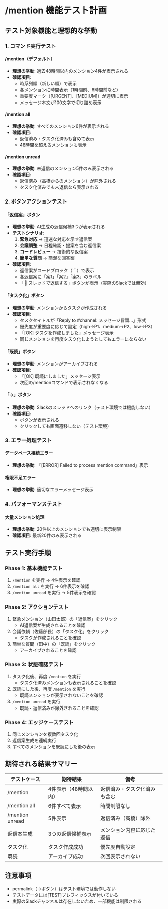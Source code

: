 # /mention 機能テスト計画

## テスト対象機能と理想的な挙動

### 1. コマンド実行テスト

#### /mention（デフォルト）
- **理想の挙動**: 過去48時間以内のメンション4件が表示される
- **確認項目**:
  - 時系列順（新しい順）で表示
  - 各メンションに時間表示（1時間前、6時間前など）
  - 重要度マーク（[URGENT]、[MEDIUM]）が適切に表示
  - メッセージ本文が100文字で切り詰め表示

#### /mention all
- **理想の挙動**: すべてのメンション6件が表示される
- **確認項目**:
  - 返信済み・タスク化済みも含めて表示
  - 48時間を超えるメンションも表示

#### /mention unread
- **理想の挙動**: 未返信のメンション5件のみ表示される
- **確認項目**:
  - 返信済み（高橋からのメンション）が除外される
  - タスク化済みでも未返信なら表示される

### 2. ボタンアクションテスト

#### 「返信案」ボタン
- **理想の挙動**: AI生成の返信候補3つが表示される
- **テストシナリオ**:
  1. **緊急対応** → 迅速な対応を示す返信案
  2. **会議調整** → 日程確認・提案を含む返信案
  3. **コードレビュー** → 技術的な返信案
  4. **簡単な質問** → 簡潔な回答案
- **確認項目**:
  - 返信案がコードブロック（```）で表示
  - 各返信案に「案1」「案2」「案3」のラベル
  - 「💬 スレッドで返信する」ボタンが表示（実際のSlackでは無効）

#### 「タスク化」ボタン
- **理想の挙動**: メンションからタスクが作成される
- **確認項目**:
  - タスクタイトルが「Reply to #channel: メッセージ冒頭...」形式
  - 優先度が重要度に応じて設定（high→P1、medium→P2、low→P3）
  - 「[OK] タスクを作成しました」メッセージ表示
  - 同じメンションを再度タスク化しようとしてもエラーにならない

#### 「既読」ボタン
- **理想の挙動**: メンションがアーカイブされる
- **確認項目**:
  - 「[OK] 既読にしました」メッセージ表示
  - 次回の/mentionコマンドで表示されなくなる

#### 「→」ボタン
- **理想の挙動**: Slackのスレッドへのリンク（テスト環境では機能しない）
- **確認項目**:
  - ボタンが表示される
  - クリックしても画面遷移しない（テスト環境）

### 3. エラー処理テスト

#### データベース接続エラー
- **理想の挙動**: 「[ERROR] Failed to process mention command」表示

#### 権限不足エラー
- **理想の挙動**: 適切なエラーメッセージ表示

### 4. パフォーマンステスト

#### 大量メンション処理
- **理想の挙動**: 20件以上のメンションでも適切に表示制限
- **確認項目**: 最新20件のみ表示される

## テスト実行手順

### Phase 1: 基本機能テスト
1. `/mention` を実行 → 4件表示を確認
2. `/mention all` を実行 → 6件表示を確認
3. `/mention unread` を実行 → 5件表示を確認

### Phase 2: アクションテスト
1. 緊急メンション（山田太郎）の「返信案」をクリック
   - AI返信案が生成されることを確認
2. 会議依頼（佐藤部長）の「タスク化」をクリック
   - タスクが作成されることを確認
3. 簡単な質問（田中）の「既読」をクリック
   - アーカイブされることを確認

### Phase 3: 状態確認テスト
1. タスク化後、再度 `/mention` を実行
   - タスク化済みメンションも表示されることを確認
2. 既読にした後、再度 `/mention` を実行
   - 既読メンションが表示されないことを確認
3. `/mention unread` を実行
   - 既読・返信済みが除外されることを確認

### Phase 4: エッジケーステスト
1. 同じメンションを複数回タスク化
2. 返信案生成を連続実行
3. すべてのメンションを既読にした後の表示

## 期待される結果サマリー

| テストケース | 期待結果 | 備考 |
|------------|---------|------|
| /mention | 4件表示（48時間以内） | 返信済み・タスク化済みも含む |
| /mention all | 6件すべて表示 | 時間制限なし |
| /mention unread | 5件表示 | 返信済み（高橋）除外 |
| 返信案生成 | 3つの返信候補表示 | メンション内容に応じた返信 |
| タスク化 | タスク作成成功 | 優先度自動設定 |
| 既読 | アーカイブ成功 | 次回表示されない |

## 注意事項
- permalink（→ボタン）はテスト環境では動作しない
- テストデータには[TEST]プレフィックスが付いている
- 実際のSlackチャンネルは存在しないため、一部機能は制限される